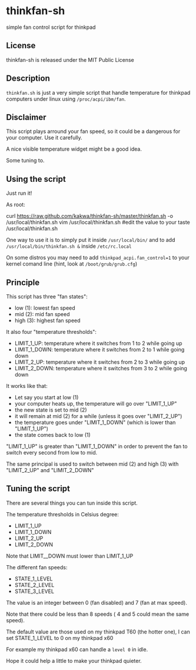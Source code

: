thinkfan-sh
===========

simple fan control script for thinkpad

## License ###

thinkfan-sh is released under the MIT Public License

## Description ##

``thinkfan.sh`` is just a very simple script that handle temperature 
for thinkpad computers under linux using ``/proc/acpi/ibm/fan``.

## Disclaimer ##

This script plays arround your fan speed, so it could be a dangerous for your computer. Use it carefully.

A nice visible temperature widget might be a good idea. 

Some tuning to.

## Using the script ##

Just run it!

As root:

  curl https://raw.github.com/kakwa/thinkfan-sh/master/thinkfan.sh -o /usr/local/thinkfan.sh
  vim /usr/local/thinkfan.sh #edit the value to your taste
  /usr/local/thinkfan.sh

One way to use it is to simply put it inside ``/usr/local/bin/`` and to add ``/usr/local/bin/thinkfan.sh &`` 
inside ``/etc/rc.local``

On some distros you may need to add ``thinkpad_acpi.fan_control=1`` to your kernel comand line 
(hint, look at ``/boot/grub/grub.cfg``)

## Principle ##

This script has three "fan states": 
* low (1): lowest fan speed
* mid (2): mid fan speed
* high (3): highest fan speed 

It also four "temperature thresholds":
* LIMIT_1_UP: temperature where it switches from 1 to 2 while going up
* LIMIT_1_DOWN: temperature where it switches from 2 to 1 while going down
* LIMIT_2_UP: temperature where it switches from 2 to 3 while going up
* LIMIT_2_DOWN: temperature where it switches from 3 to 2 while going down

It works like that:

* Let say you start at low (1)
* your computer heats up, the temperature will go over "LIMIT_1_UP"
* the new state is set to mid (2)
* it will remain at mid (2) for a while (unless it goes over "LIMIT_2_UP")
* the temperature goes under "LIMIT_1_DOWN" (which is lower than "LIMIT_1_UP")
* the state comes back to low (1)

"LIMIT_1_UP" is greater than "LIMIT_1_DOWN" in order to prevent the fan to switch every second from low to mid.

The same principal is used to switch between mid (2) and high (3) with "LIMIT_2_UP" and "LIMIT_2_DOWN"

## Tuning the script ##

There are several things you can tun inside this script.

The temperature thresholds in Celsius degree:

* LIMIT_1_UP
* LIMIT_1_DOWN
* LIMIT_2_UP
* LIMIT_2_DOWN 

Note that LIMIT_<int>_DOWN must lower than LIMIT_1_UP

The different fan speeds:
* STATE_1_LEVEL
* STATE_2_LEVEL
* STATE_3_LEVEL

The value is an integer between 0 (fan disabled) and 7 (fan at max speed). 

Note that there could be less than 8 speeds ( 4 and 5 could mean the same speed).

The default value are those used on my thinkpad T60 (the hotter one), I can set STATE_1_LEVEL to 0 on my thinkpad x60

For example my thinkpad x60 can handle a ``level 0`` in idle.

Hope it could help a little to make your thinkpad quieter.
